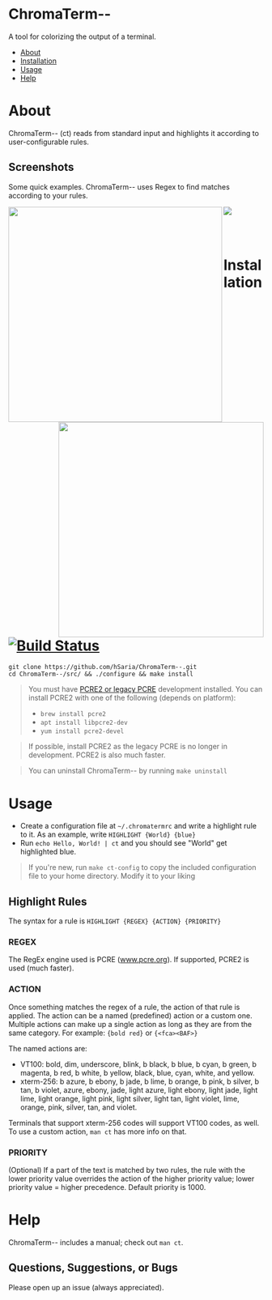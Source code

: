 # ChromaTerm--
A tool for colorizing the output of a terminal.

- [About](#about)
- [Installation](#installation)
- [Usage](#usage)
- [Help](#help)


# About
ChromaTerm-- (ct) reads from standard input and highlights it according to user-configurable rules.

## Screenshots
Some quick examples. ChromaTerm-- uses Regex to find matches according to your rules.

<p><img src="https://raw.githubusercontent.com/hSaria/ChromaTerm--/master/images/junos-show-interface-brief.png"/><img width=422px height=425px align=left src="https://raw.githubusercontent.com/hSaria/ChromaTerm--/master/images/junos-show-route.png"/><img width=405px height=425px align=right src="https://raw.githubusercontent.com/hSaria/ChromaTerm--/master/images/ios-show-interface.png"/></p>

### <p>&nbsp;&nbsp;&nbsp;&nbsp;&nbsp;&nbsp;&nbsp;&nbsp;</p>
# Installation [![Build Status](https://travis-ci.org/hSaria/ChromaTerm--.svg?branch=master)](https://travis-ci.org/hSaria/ChromaTerm--)
```
git clone https://github.com/hSaria/ChromaTerm--.git
cd ChromaTerm--/src/ && ./configure && make install
```

> You must have [PCRE2 or legacy PCRE](https://pcre.org) development installed. You can install PCRE2 with one of the following (depends on platform):
> - `brew install pcre2`
> - `apt install libpcre2-dev`
> - `yum install pcre2-devel`

> If possible, install PCRE2 as the legacy PCRE is no longer in development. PCRE2 is also much faster.

> You can uninstall ChromaTerm-- by running `make uninstall`


# Usage
- Create a configuration file at `~/.chromatermrc` and write a highlight rule to it. As an example, write `HIGHLIGHT {World} {blue}`
- Run `echo Hello, World! | ct` and you should see "World" get highlighted blue.

> If you're new, run `make ct-config` to copy the included configuration file to your home directory. Modify it to your liking

## Highlight Rules
The syntax for a rule is `HIGHLIGHT {REGEX} {ACTION} {PRIORITY}`

### REGEX
The RegEx engine used is PCRE (www.pcre.org). If supported, PCRE2 is used (much faster).

### ACTION
Once something matches the regex of a rule, the action of that rule is applied. The action can be a named (predefined) action or a custom one. Multiple actions can make up a single action as long as they are from the same category. For example: `{bold red}` or `{<fca><BAF>}`

The named actions are:
- VT100: bold, dim, underscore, blink, b black, b blue, b cyan, b green, b magenta, b red, b white, b yellow, black, blue, cyan, white, and yellow.
- xterm-256: b azure, b ebony, b jade, b lime, b orange, b pink, b  silver, b tan, b violet, azure, ebony, jade, light azure, light ebony, light jade, light lime, light orange, light pink, light silver, light tan, light violet, lime, orange, pink, silver, tan, and violet.

Terminals that support xterm-256 codes will support VT100 codes, as well. To use a custom action, `man ct` has more info on that.

### PRIORITY
(Optional) If a part of the text is matched by two rules, the rule with the lower priority value overrides the action of the higher priority value; lower priority value = higher precedence. Default priority is 1000.

# Help
ChromaTerm-- includes a manual; check out `man ct`.

## Questions, Suggestions, or Bugs
Please open up an issue (always appreciated).
